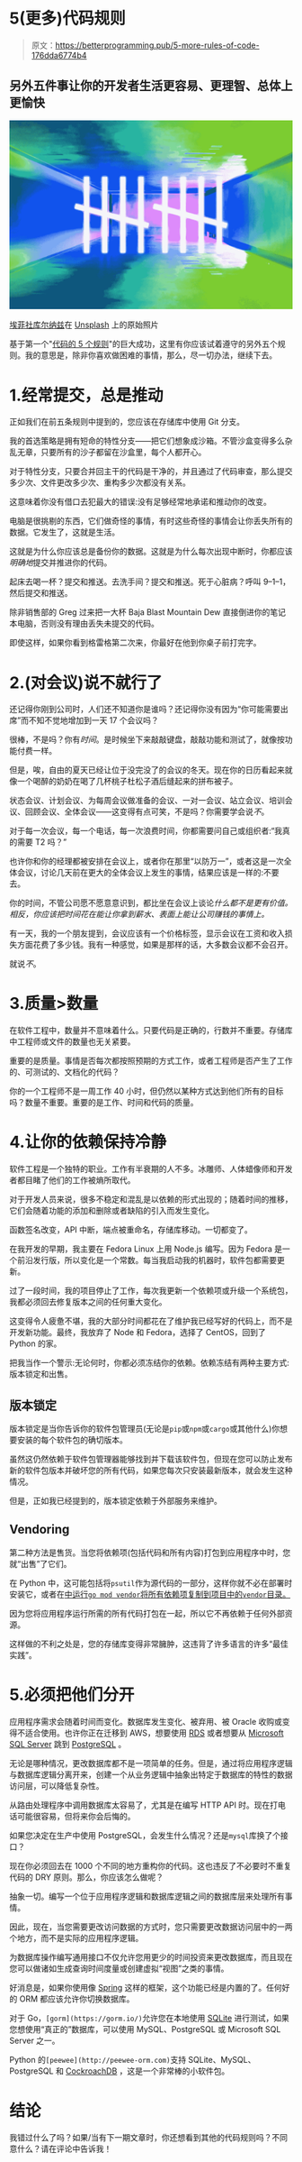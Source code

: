 # 5(更多)代码规则

> 原文：<https://betterprogramming.pub/5-more-rules-of-code-176dda6774b4>

## 另外五件事让你的开发者生活更容易、更理智、总体上更愉快

![](img/7d134262e3a9b2c669f6c6a5c193c4a4.png)

[埃菲社库尔纳兹](https://unsplash.com/@efekurnaz?utm_source=unsplash&utm_medium=referral&utm_content=creditCopyText)在 [Unsplash](https://unsplash.com/s/photos/abstract?utm_source=unsplash&utm_medium=referral&utm_content=creditCopyText) 上的原始照片

基于第一个"[代码的 5 个规则](https://medium.com/better-programming/5-rules-of-code-6970a55a444b)"的巨大成功，这里有你应该试着遵守的另外五个规则。我的意思是，除非你喜欢做困难的事情，那么，尽一切办法，继续下去。

# 1.经常提交，总是推动

正如我们在前五条规则中提到的，您应该在存储库中使用 Git 分支。

我的首选策略是拥有短命的特性分支——把它们想象成沙箱。不管沙盒变得多么杂乱无章，只要所有的沙子都留在沙盒里，每个人都开心。

对于特性分支，只要合并回主干的代码是干净的，并且通过了代码审查，那么提交多少次、文件更改多少次、重构多少次都没有关系。

这意味着你没有借口去犯最大的错误:没有足够经常地承诺和推动你的改变。

电脑是很挑剔的东西，它们做奇怪的事情，有时这些奇怪的事情会让你丢失所有的数据。它发生了，这就是生活。

这就是为什么你应该总是备份你的数据。这就是为什么每次出现中断时，你都应该*明确地*提交并推进你的代码。

起床去喝一杯？提交和推送。去洗手间？提交和推送。死于心脏病？呼叫 9–1–1，然后提交和推送。

除非销售部的 Greg 过来把一大杯 Baja Blast Mountain Dew 直接倒进你的笔记本电脑，否则没有理由丢失未提交的代码。

即使这样，如果你看到格雷格第二次来，你最好在他到你桌子前打完字。

# 2.(对会议)说不就行了

还记得你刚到公司时，人们还不知道你是谁吗？还记得你没有因为“你可能需要出席”而不知不觉地增加到一天 17 个会议吗？

很棒，不是吗？你有*时间*。是时候坐下来敲敲键盘，敲敲功能和测试了，就像按功能付费一样。

但是，唉，自由的夏天已经让位于没完没了的会议的冬天。现在你的日历看起来就像一个喝醉的奶奶在喝了几杯桃子杜松子酒后缝起来的拼布被子。

状态会议、计划会议、为每周会议做准备的会议、一对一会议、站立会议、培训会议、回顾会议、全体会议——这变得有点可笑，不是吗？你需要学会说*不*。

对于每一次会议，每一个电话，每一次浪费时间，你都需要问自己或组织者:“我真的需要 T2 吗？”

也许你和你的经理都被安排在会议上，或者你在那里“以防万一”，或者这是一次全体会议，讨论几天前在更大的全体会议上发生的事情，结果应该是一样的:不要去。

你的时间，不管公司愿不愿意意识到，都比坐在会议上谈论*什么都不是更有价值。相反，你应该把时间花在能让你拿到薪水、表面上能让公司赚钱的事情上。*

有一天，我的一个朋友提到，会议应该有一个价格标签，显示会议在工资和收入损失方面花费了多少钱。我有一种感觉，如果是那样的话，大多数会议都不会召开。

就说*不*。

# 3.质量>数量

在软件工程中，数量并不意味着什么。只要代码是正确的，行数并不重要。存储库中工程师或文件的数量也无关紧要。

重要的是质量。事情是否每次都按照预期的方式工作，或者工程师是否产生了工作的、可测试的、文档化的代码？

你的一个工程师不是一周工作 40 小时，但仍然以某种方式达到他们所有的目标吗？数量不重要。重要的是工作、时间和代码的质量。

# 4.让你的依赖保持冷静

软件工程是一个独特的职业。工作有半衰期的人不多。冰雕师、人体蜡像师和开发者都目睹了他们的工作被熵所取代。

对于开发人员来说，很多不稳定和混乱是以依赖的形式出现的；随着时间的推移，它们会随着功能的添加和删除或者缺陷的引入而发生变化。

函数签名改变，API 中断，端点被重命名，存储库移动。一切都变了。

在我开发的早期，我主要在 Fedora Linux 上用 Node.js 编写。因为 Fedora 是一个前沿发行版，所以变化是一个常数。每当我启动我的机器时，软件包都需要更新。

过了一段时间，我的项目停止了工作，每次我更新一个依赖项或升级一个系统包，我都必须回去修复版本之间的任何重大变化。

这变得令人疲惫不堪，我的大部分时间都花在了维护我已经写好的代码上，而不是开发新功能。最终，我放弃了 Node 和 Fedora，选择了 CentOS，回到了 Python 的家。

把我当作一个警示:无论何时，你都必须冻结你的依赖。依赖冻结有两种主要方式:版本锁定和出售。

## 版本锁定

版本锁定是当你告诉你的软件包管理员(无论是`pip`或`npm`或`cargo`或其他什么)你想要安装的每个软件包的确切版本。

虽然这仍然依赖于软件包管理器能够找到并下载该软件包，但现在您可以防止发布新的软件包版本并破坏您的所有代码，如果您每次只安装最新版本，就会发生这种情况。

但是，正如我已经提到的，版本锁定依赖于外部服务来维护。

## Vendoring

第二种方法是售货。当您将依赖项(包括代码和所有内容)打包到应用程序中时，您就“出售”了它们。

在 Python 中，这可能包括将`psutil`作为源代码的一部分，这样你就不必在部署时安装它，或者在[中运行`go mod vendor`将所有依赖项复制到项目中的`vendor`目录。](https://golang.org/)

因为您将应用程序运行所需的所有代码打包在一起，所以它不再依赖于任何外部资源。

这样做的不利之处是，您的存储库变得非常臃肿，这违背了许多语言的许多“最佳实践”。

# 5.必须把他们分开

应用程序需求会随着时间而变化。数据库发生变化、被弃用、被 Oracle 收购或变得不适合使用。也许你正在迁移到 AWS，想要使用 [RDS](https://aws.amazon.com/rds/) 或者想要从 [Microsoft SQL Server](https://www.microsoft.com/en-us/sql-server/default.aspx) 跳到 [PostgreSQL](https://www.postgresql.org/) 。

无论是哪种情况，更改数据库都不是一项简单的任务。但是，通过将应用程序逻辑与数据库逻辑分离开来，创建一个从业务逻辑中抽象出特定于数据库的特性的数据访问层，可以降低复杂性。

从路由处理程序中调用数据库太容易了，尤其是在编写 HTTP API 时。现在打电话可能很容易，但将来你会后悔的。

如果您决定在生产中使用 PostgreSQL，会发生什么情况？还是`mysql`库换了个接口？

现在你必须回去在 1000 个不同的地方重构你的代码。这也违反了不必要时不重复代码的 DRY 原则。那么，你应该怎么做呢？

抽象一切。编写一个位于应用程序逻辑和数据库逻辑之间的数据库层来处理所有事情。

因此，现在，当您需要更改访问数据的方式时，您只需要更改数据访问层中的一两个地方，而不是实际的应用程序逻辑。

为数据库操作编写通用接口不仅允许您用更少的时间投资来更改数据库，而且现在您可以做诸如生成查询时间度量或创建虚拟“视图”之类的事情。

好消息是，如果你使用像 [Spring](https://spring.io/) 这样的框架，这个功能已经是内置的了。任何好的 ORM 都应该允许你切换数据库。

对于 Go，`[gorm](https://gorm.io/)`允许您在本地使用 [SQLite](https://www.sqlite.org/) 进行测试，如果您想使用“真正的”数据库，可以使用 MySQL、PostgreSQL 或 Microsoft SQL Server 之一。

Python 的`[peewee](http://peewee-orm.com)`支持 SQLite、MySQL、PostgreSQL 和 [CockroachDB](https://www.cockroachlabs.com/product/) ，这是一个非常棒的小软件包。

# 结论

我错过什么了吗？如果/当有下一期文章时，你还想看到其他的代码规则吗？不同意什么？请在评论中告诉我！